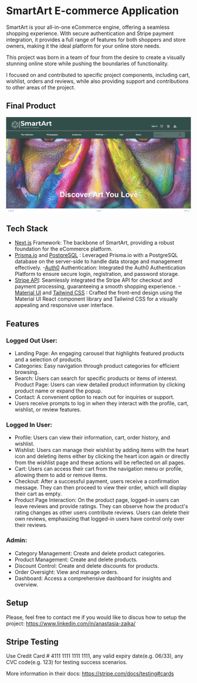 # SmartArt E-commerce Application

SmartArt is your all-in-one eCommerce engine, offering a seamless shopping experience. With secure authentication and Stripe payment integration, it provides a full range of features for both shoppers and store owners, making it the ideal platform for your online store needs.

This project was born in a team of four from the desire to create a visually stunning online store while pushing the boundaries of functionality. 

I focused on and contributed to specific project components, including cart, wishlist, orders and reviews, while also providing support and contributions to other areas of the project.


## Final Product
![website demonstration](https://github.com/anaProdigy/SmartArt/blob/main/public/docs/sma1.png)


## Tech Stack
- [Next.js](https://nextjs.org/) Framework: The backbone of SmartArt, providing a robust foundation for the eCommerce platform.
- [Prisma.io](https://www.prisma.io/docs) and [PostgreSQL](https://www.postgresql.org/) : Leveraged Prisma.io with a PostgreSQL database on the server-side to handle data storage and management effectively.
-[Auth0](https://auth0.com/) Authentication: Integrated the Auth0 Authentication Platform to ensure secure login, registration, and password storage.
- [Stripe API](https://stripe.com/): Seamlessly integrated the Stripe API for checkout and payment processing, guaranteeing a smooth shopping experience.
-[Material UI](https://mui.com/material-ui/)  and [Tailwind CSS](https://tailwindcss.com/) : Crafted the front-end design using the Material UI React component library and Tailwind CSS for a visually appealing and responsive user interface.

## Features

### Logged Out User:
- Landing Page: An engaging carousel that highlights featured products and a selection of products. 
- Categories: Easy navigation through product categories for efficient browsing.
- Search: Users can search for specific products or items of interest.
Product Page: Users can view detailed product information by clicking product name or expand the popup.
- Contact: A convenient option to reach out for inquiries or support.
- Users receive prompts to log in when they interact with the profile, cart, wishlist, or review features.



### Logged In User:
- Profile: Users can view their information, cart, order history, and wishlist.
- Wishlist: Users can manage their wishlist by adding items with the heart icon and deleting items either by clicking the heart icon again or directly from the wishlist page and these actions will be reflected on all pages.
- Cart: Users can access their cart from the navigation menu or profile, allowing them to add or remove items.
- Checkout: After a successful payment, users receive a confirmation message. They can then proceed to view their order, which will display their cart as empty.
- Product Page Interaction: On the product page, logged-in users can leave reviews and provide ratings. They can observe how the product's rating changes as other users contribute reviews. Users can delete their own reviews, emphasizing that logged-in users have control only over their reviews.

### Admin:
- Category Management: Create and delete product categories.
- Product Management: Create and delete products.
- Discount Control: Create and delete discounts for products.
- Order Oversight: View and manage orders.
- Dashboard: Access a comprehensive dashboard for insights and overview.


## Setup

Please, feel free to contact me if you would like to discus how to setup the project: <https://www.linkedin.com/in/anastasia-zaika/>



## Stripe Testing

Use Credit Card # 4111 1111 1111 1111, any valid expiry date(e.g. 06/33), any CVC code(e.g. 123) for testing success scenarios. 

More information in their docs: <https://stripe.com/docs/testing#cards>
